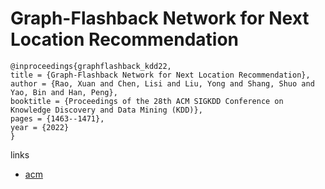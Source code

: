 # Graph-Flashback Network for Next Location Recommendation

```
@inproceedings{graphflashback_kdd22,
title = {Graph-Flashback Network for Next Location Recommendation},
author = {Rao, Xuan and Chen, Lisi and Liu, Yong and Shang, Shuo and Yao, Bin and Han, Peng},
booktitle = {Proceedings of the 28th ACM SIGKDD Conference on Knowledge Discovery and Data Mining (KDD)},
pages = {1463--1471},
year = {2022}
}
```

links
- [acm](https://dl.acm.org/doi/10.1145/3534678.3539383)
